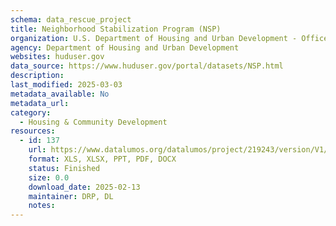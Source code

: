 ```yaml
---
schema: data_rescue_project 
title: Neighborhood Stabilization Program (NSP)
organization: U.S. Department of Housing and Urban Development - Office of Policy Development and Research
agency: Department of Housing and Urban Development
websites: huduser.gov
data_source: https://www.huduser.gov/portal/datasets/NSP.html
description: 
last_modified: 2025-03-03
metadata_available: No
metadata_url: 
category:
  - Housing & Community Development 
resources:
  - id: 137
    url: https://www.datalumos.org/datalumos/project/219243/version/V1/view
    format: XLS, XLSX, PPT, PDF, DOCX
    status: Finished
    size: 0.0
    download_date: 2025-02-13
    maintainer: DRP, DL
    notes: 
---
```

